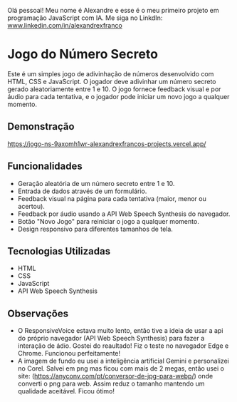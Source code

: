 Olá pessoal! Meu nome é Alexandre e esse é o meu primeiro projeto em programação JavaScript com IA.
Me siga no LinkdIn: www.linkedin.com/in/alexandrexfranco

# Jogo do Número Secreto

Este é um simples jogo de adivinhação de números desenvolvido com HTML, CSS e JavaScript. O jogador deve adivinhar um número secreto gerado aleatoriamente entre 1 e 10. O jogo fornece feedback visual e por áudio para cada tentativa, e o jogador pode iniciar um novo jogo a qualquer momento.

## Demonstração

https://jogo-ns-9axomh1wr-alexandrexfrancos-projects.vercel.app/

## Funcionalidades

*   Geração aleatória de um número secreto entre 1 e 10.
*   Entrada de dados através de um formulário.
*   Feedback visual na página para cada tentativa (maior, menor ou acertou).
*   Feedback por áudio usando a API Web Speech Synthesis do navegador.
*   Botão "Novo Jogo" para reiniciar o jogo a qualquer momento.
*   Design responsivo para diferentes tamanhos de tela.

## Tecnologias Utilizadas

*   HTML
*   CSS
*   JavaScript
*   API Web Speech Synthesis

## Observações

* O ResponsiveVoice estava muito lento, então tive a ideia de usar a api do próprio navegador (API Web Speech Synthesis) para fazer a interação de ádio. Gostei do reaultado! Fiz o teste no navegador Edge e Chrome. Funcionou perfeitamente!
* A imagem de fundo eu usei a inteligência artificial Gemini e personalizei no Corel. Salvei em png mas ficou com mais de 2 megas, então usei o site: (https://anyconv.com/pt/conversor-de-jpg-para-webp/) onde converti o png para web. Assim reduz o tamanho mantendo um qualidade aceitável. Ficou ótimo!
